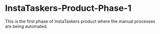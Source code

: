 # InstaTaskers-Product-Phase-1
This is the first phase of InstaTaskers product where the manual processes are being automated.
